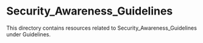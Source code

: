 # Security_Awareness_Guidelines
This directory contains resources related to Security_Awareness_Guidelines under Guidelines.
